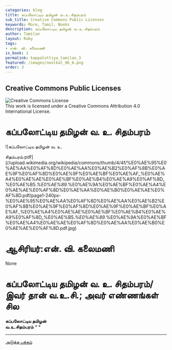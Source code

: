 ```yaml
---
categories: blog
title: கப்பலோட்டிய தமிழன் வ.உ.சிதம்பரம்
sub_title: Creative Commons Public Licenses
keywords: More, Tamil, Books
description: கப்பலோட்டிய தமிழன் வ.உ.சிதம்பரம்
author: Tamilan
layout: Ruby
tags:
- என். வி. கலைமணி
is_book: 1
permalink: kappalottiya_tamilan_3
featured: /images/noolkal_96_6.png
order: 3
---
```

## Creative Commons Public Licenses

![Creative Commons License](https://i.creativecommons.org/l/by/4.0/88x31.png)  
This work is licensed under a Creative Commons Attribution 4.0 International License.

# கப்பலோட்டிய தமிழன் வ. உ. சிதம்பரம்

![கப்பலோட்டிய தமிழன் வ. உ.

சிதம்பரம்.pdf](//upload.wikimedia.org/wikipedia/commons/thumb/4/4f/%E0%AE%95%E0%AE%AA%E0%AF%8D%E0%AE%AA%E0%AE%B2%E0%AF%8B%E0%AE%9F%E0%AF%8D%E0%AE%9F%E0%AE%BF%E0%AE%AF_%E0%AE%A4%E0%AE%AE%E0%AE%BF%E0%AE%B4%E0%AE%A9%E0%AF%8D_%E0%AE%B5._%E0%AE%89._%E0%AE%9A%E0%AE%BF%E0%AE%A4%E0%AE%AE%E0%AF%8D%E0%AE%AA%E0%AE%B0%E0%AE%AE%E0%AF%8D.pdf/page1-240px-%E0%AE%95%E0%AE%AA%E0%AF%8D%E0%AE%AA%E0%AE%B2%E0%AF%8B%E0%AE%9F%E0%AF%8D%E0%AE%9F%E0%AE%BF%E0%AE%AF_%E0%AE%A4%E0%AE%AE%E0%AE%BF%E0%AE%B4%E0%AE%A9%E0%AF%8D_%E0%AE%B5._%E0%AE%89._%E0%AE%9A%E0%AE%BF%E0%AE%A4%E0%AE%AE%E0%AF%8D%E0%AE%AA%E0%AE%B0%E0%AE%AE%E0%AF%8D.pdf.jpg)

# ஆசிரியர்:என். வி. கலைமணி

None

# கப்பலோட்டிய தமிழன் வ. உ. சிதம்பரம்/இவர் தான் வ.உ.சி.; அவர் எண்ணங்கள் சில

**கப்பலோட்டிய தமிழன்  
வ.உ.சிதம்பரம்** _*_ *

* * *

[அடுத்த பக்கம்](kappalottiya_tamilan_4)